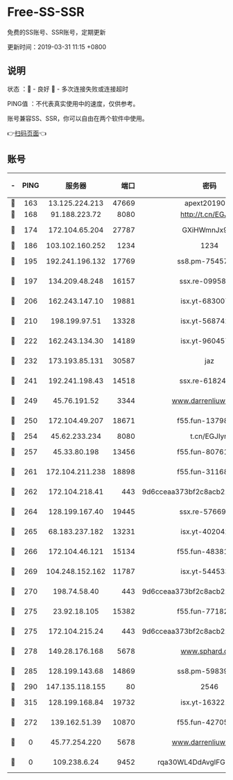 # Free-SS-SSR

免费的SS账号、SSR账号，定期更新

更新时间：2019-03-31 11:15 +0800

## 说明

状态     ：🙂 - 良好 🙁 - 多次连接失败或连接超时

PING值   ：不代表真实使用中的速度，仅供参考。

账号兼容SS、SSR，你可以自由在两个软件中使用。

👉[扫码页面](https://liesauer.github.io/Free-SS-SSR/)👈

## 账号

|-|PING|服务器|端口|密码|加密方式|区域|
|:----:|:----:|:-----:|-----:|:----:|:----:|:----:|
|🙂|163|13.125.224.213|47669|apext2019001|chacha20|KR|
|🙂|168|91.188.223.72|8080|http://t.cn/EGJIyrl|rc4-md5|RU|
|🙂|174|172.104.65.204|27787|GXiHWmnJx94S|aes-256-cfb|JP|
|🙂|186|103.102.160.252|1234|1234|rc4-md5|JP|
|🙂|195|192.241.196.132|17769|ss8.pm-75457473|aes-256-cfb|US|
|🙂|197|134.209.48.248|16157|ssx.re-09958168|aes-256-cfb|US|
|🙂|206|162.243.147.10|19881|isx.yt-68300799|aes-256-cfb|US|
|🙂|210|198.199.97.51|13328|isx.yt-56874296|aes-256-cfb|US|
|🙂|222|162.243.134.30|14189|isx.yt-96045738|aes-256-cfb|US|
|🙂|232|173.193.85.131|30587|jaz|aes-256-cfb|US|
|🙂|241|192.241.198.43|14518|ssx.re-61824417|aes-256-cfb|US|
|🙂|249|45.76.191.52|3344|www.darrenliuwei.com|aes-256-cfb|JP|
|🙂|250|172.104.49.207|18671|f55.fun-13798673|aes-256-cfb|SG|
|🙂|254|45.62.233.234|8080|t.cn/EGJIyrl|rc4-md5|CA|
|🙂|257|45.33.80.198|13456|f55.fun-80761096|aes-256-cfb|US|
|🙂|261|172.104.211.238|18898|f55.fun-31168082|aes-256-cfb|US|
|🙂|262|172.104.218.41|443|9d6cceaa373bf2c8acb22e60b6a58be6|aes-256-cfb|US|
|🙂|264|128.199.167.40|19445|ssx.re-57669332|aes-256-cfb|SG|
|🙂|265|68.183.237.182|13231|isx.yt-40204239|aes-256-cfb|SG|
|🙂|266|172.104.46.121|15134|f55.fun-48381477|aes-256-cfb|SG|
|🙂|269|104.248.152.162|11787|isx.yt-54453329|aes-256-cfb|SG|
|🙂|270|198.74.58.40|443|9d6cceaa373bf2c8acb22e60b6a58be6|aes-256-cfb|US|
|🙂|275|23.92.18.105|15382|f55.fun-77182272|aes-256-cfb|US|
|🙂|275|172.104.215.24|443|9d6cceaa373bf2c8acb22e60b6a58be6|aes-256-cfb|US|
|🙂|278|149.28.176.168|5678|www.sphard.com|aes-256-cfb|AU|
|🙂|285|128.199.143.68|14869|ss8.pm-59839550|aes-256-cfb|SG|
|🙂|290|147.135.118.155|80|2546|chacha20|US|
|🙂|315|128.199.168.84|19732|isx.yt-16322176|aes-256-cfb|SG|
|🙂|272|139.162.51.39|10870|f55.fun-42705355|aes-256-cfb|SG|
|🙁|0|45.77.254.220|5678|www.darrenliuwei.com|aes-256-cfb|SG|
|🙁|0|109.238.6.24|9452|rqa30WL4DdAvgIFG6Fs3znzTa|aes-256-cfb|FR|
